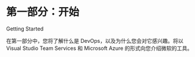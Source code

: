# 第一部分：开始

Getting Started

在第一部分中，您将了解什么是 DevOps，以及为什么您会对它感兴趣。将以 Visual Studio Team Services 和 Microsoft Azure 的形式向您介绍微软的工具。